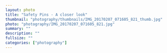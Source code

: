 ```yaml
---		
layout: photo
title: "Safety Pins - A closer look"
thumbnail: "photography/thumbnails/IMG_20170207_071605_821_thumb.jpg"
photo: "photography/IMG_20170207_071605_821.jpg"
summary: ""
description: ""
fullsize: ""
categories: ["photography"]
---
```

